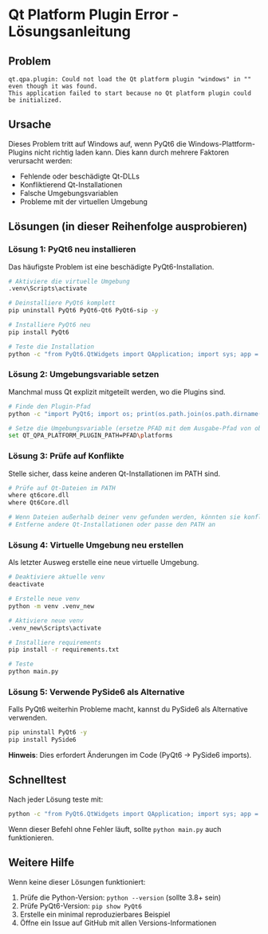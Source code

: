 # Qt Platform Plugin Error - Lösungsanleitung

## Problem
```
qt.qpa.plugin: Could not load the Qt platform plugin "windows" in "" even though it was found.
This application failed to start because no Qt platform plugin could be initialized.
```

## Ursache
Dieses Problem tritt auf Windows auf, wenn PyQt6 die Windows-Plattform-Plugins nicht richtig laden kann. Dies kann durch mehrere Faktoren verursacht werden:
- Fehlende oder beschädigte Qt-DLLs
- Konfliktierend Qt-Installationen
- Falsche Umgebungsvariablen
- Probleme mit der virtuellen Umgebung

## Lösungen (in dieser Reihenfolge ausprobieren)

### Lösung 1: PyQt6 neu installieren
Das häufigste Problem ist eine beschädigte PyQt6-Installation.

```bash
# Aktiviere die virtuelle Umgebung
.venv\Scripts\activate

# Deinstalliere PyQt6 komplett
pip uninstall PyQt6 PyQt6-Qt6 PyQt6-sip -y

# Installiere PyQt6 neu
pip install PyQt6

# Teste die Installation
python -c "from PyQt6.QtWidgets import QApplication; import sys; app = QApplication(sys.argv); print('PyQt6 funktioniert!')"
```

### Lösung 2: Umgebungsvariable setzen
Manchmal muss Qt explizit mitgeteilt werden, wo die Plugins sind.

```bash
# Finde den Plugin-Pfad
python -c "import PyQt6; import os; print(os.path.join(os.path.dirname(PyQt6.__file__), 'Qt6', 'plugins'))"

# Setze die Umgebungsvariable (ersetze PFAD mit dem Ausgabe-Pfad von oben)
set QT_QPA_PLATFORM_PLUGIN_PATH=PFAD\platforms
```

### Lösung 3: Prüfe auf Konflikte
Stelle sicher, dass keine anderen Qt-Installationen im PATH sind.

```bash
# Prüfe auf Qt-Dateien im PATH
where qt6core.dll
where Qt6Core.dll

# Wenn Dateien außerhalb deiner venv gefunden werden, könnten sie konfliktieren
# Entferne andere Qt-Installationen oder passe den PATH an
```

### Lösung 4: Virtuelle Umgebung neu erstellen
Als letzter Ausweg erstelle eine neue virtuelle Umgebung.

```bash
# Deaktiviere aktuelle venv
deactivate

# Erstelle neue venv
python -m venv .venv_new

# Aktiviere neue venv
.venv_new\Scripts\activate

# Installiere requirements
pip install -r requirements.txt

# Teste
python main.py
```

### Lösung 5: Verwende PySide6 als Alternative
Falls PyQt6 weiterhin Probleme macht, kannst du PySide6 als Alternative verwenden.

```bash
pip uninstall PyQt6 -y
pip install PySide6
```

**Hinweis**: Dies erfordert Änderungen im Code (PyQt6 → PySide6 imports).

## Schnelltest
Nach jeder Lösung teste mit:

```bash
python -c "from PyQt6.QtWidgets import QApplication; import sys; app = QApplication(sys.argv); print('Qt funktioniert!')"
```

Wenn dieser Befehl ohne Fehler läuft, sollte `python main.py` auch funktionieren.

## Weitere Hilfe
Wenn keine dieser Lösungen funktioniert:
1. Prüfe die Python-Version: `python --version` (sollte 3.8+ sein)
2. Prüfe PyQt6-Version: `pip show PyQt6`
3. Erstelle ein minimal reproduzierbares Beispiel
4. Öffne ein Issue auf GitHub mit allen Versions-Informationen
